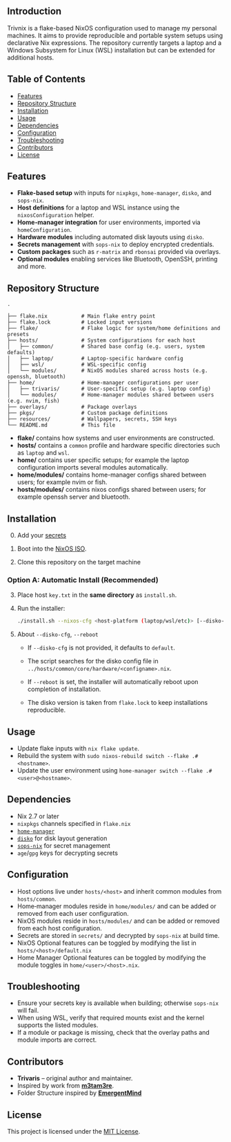 ## Introduction

Trivnix is a flake-based NixOS configuration used to manage my personal machines. It aims to provide reproducible and portable system setups using declarative Nix expressions. The repository currently targets a laptop and a Windows Subsystem for Linux (WSL) installation but can be extended for additional hosts.

## Table of Contents
- [Features](#features)
- [Repository Structure](#repository-structure)
- [Installation](#installation)
- [Usage](#usage)
- [Dependencies](#dependencies)
- [Configuration](#configuration)
- [Troubleshooting](#troubleshooting)
- [Contributors](#contributors)
- [License](#license)

## Features
- **Flake-based setup** with inputs for `nixpkgs`, `home-manager`, `disko`, and `sops-nix`.
- **Host definitions** for a laptop and WSL instance using the `nixosConfiguration` helper.
- **Home‑manager integration** for user environments, imported via `homeConfiguration`.
- **Hardware modules** including automated disk layouts using `disko`.
- **Secrets management** with `sops-nix` to deploy encrypted credentials.
- **Custom packages** such as `r-matrix` and `rbonsai` provided via overlays.
- **Optional modules** enabling services like Bluetooth, OpenSSH, printing and more.

## Repository Structure
```
.

├── flake.nix           # Main flake entry point
├── flake.lock          # Locked input versions
├── flake/              # Flake logic for system/home definitions and presets
├── hosts/              # System configurations for each host
│   ├── common/         # Shared base config (e.g. users, system defaults)
│   ├── laptop/         # Laptop-specific hardware config
│   ├── wsl/            # WSL-specific config
│   └── modules/        # NixOS modules shared across hosts (e.g. openssh, bluetooth)
├── home/               # Home-manager configurations per user
│   ├── trivaris/       # User-specific setup (e.g. laptop config)
│   └── modules/        # Home-manager modules shared between users (e.g. nvim, fish)
├── overlays/           # Package overlays
├── pkgs/               # Custom package definitions
├── resources/          # Wallpapers, secrets, SSH keys
└── README.md           # This file

```

- **flake/** contains how systems and user environments are constructed.
- **hosts/** contains a `common` profile and hardware specific directories such as `laptop` and `wsl`.
- **home/** contains user specific setups; for example the laptop configuration imports several modules automatically.
- **home/modules/** contains home-manager configs shared between users; for example nvim or fish.
- **hosts/modules/** contains nixos configs shared between users; for example openssh server and bluetooth.

## Installation
0. Add your [secrets](./secrets/SECRETS.md)

1. Boot into the [NixOS ISO](https://nixos.org/download.html).

2. Clone this repository on the target machine

### Option A: Automatic Install (Recommended)
3. Place host `key.txt` in the **same directory** as `install.sh`.

4. Run the installer:

   ```bash
   ./install.sh --nixos-cfg <host-platform (laptop/wsl/etc)> [--disko-cfg <configname>] [--reboot]
   ```
5. About `--disko-cfg`, `--reboot`
    - If `--disko-cfg` is not provided, it defaults to `default`.

    - The script searches for the disko config file in `../hosts/common/core/hardware/<configname>.nix`.

    - If `--reboot` is set, the installer will automatically reboot upon completion of installation.

    - The disko version is taken from `flake.lock` to keep installations reproducible.


## Usage
- Update flake inputs with `nix flake update`.
- Rebuild the system with `sudo nixos-rebuild switch --flake .#<hostname>`.
- Update the user environment using `home-manager switch --flake .#<user>@<hostname>`.

## Dependencies
- Nix 2.7 or later
- `nixpkgs` channels specified in `flake.nix`
- [`home-manager`](https://github.com/nix-community/home-manager)
- [`disko`](https://github.com/nix-community/disko) for disk layout generation
- [`sops-nix`](https://github.com/Mic92/sops-nix) for secret management
- `age`/`gpg` keys for decrypting secrets

## Configuration
- Host options live under `hosts/<host>` and inherit common modules from `hosts/common`.
- Home‑manager modules reside in `home/modules/` and can be added or removed from each user configuration.
- NixOS modules reside in `hosts/modules/` and can be added or removed from each host configuration.
- Secrets are stored in `secrets/` and decrypted by `sops-nix` at build time.
- NixOS Optional features can be toggled by modifying the list in `hosts/<host>/default.nix`
- Home Manager Optional features can be toggled by modifying the module toggles in `home/<user>/<host>.nix`.

## Troubleshooting
- Ensure your secrets key is available when building; otherwise `sops-nix` will fail.
- When using WSL, verify that required mounts exist and the kernel supports the listed modules.
- If a module or package is missing, check that the overlay paths and module imports are correct.

## Contributors
- **Trivaris** – original author and maintainer.
- Inspired by work from [**m3tam3re**](https://www.youtube.com/watch?v=43VvFgPsPtY&list=PLCQqUlIAw2cCuc3gRV9jIBGHeekVyBUnC).
- Folder Structure inspired by [**EmergentMind**](https://github.com/EmergentMind/nix-config)

## License

This project is licensed under the [MIT License](./LICENSE).